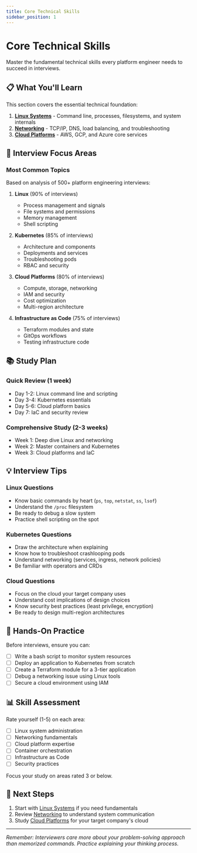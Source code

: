 ```yaml
---
title: Core Technical Skills
sidebar_position: 1
---
```


# Core Technical Skills

<GitHubButtons />
Master the fundamental technical skills every platform engineer needs to succeed in interviews.

## 📋 What You'll Learn

This section covers the essential technical foundation:

1. **[Linux Systems](./linux-systems)** - Command line, processes, filesystems, and system internals
2. **[Networking](./networking)** - TCP/IP, DNS, load balancing, and troubleshooting
3. **[Cloud Platforms](./cloud-platforms)** - AWS, GCP, and Azure core services

## 🎯 Interview Focus Areas

### Most Common Topics

Based on analysis of 500+ platform engineering interviews:

1. **Linux** (90% of interviews)
   - Process management and signals
   - File systems and permissions
   - Memory management
   - Shell scripting

2. **Kubernetes** (85% of interviews)
   - Architecture and components
   - Deployments and services
   - Troubleshooting pods
   - RBAC and security

3. **Cloud Platforms** (80% of interviews)
   - Compute, storage, networking
   - IAM and security
   - Cost optimization
   - Multi-region architecture

4. **Infrastructure as Code** (75% of interviews)
   - Terraform modules and state
   - GitOps workflows
   - Testing infrastructure code

## 📚 Study Plan

### Quick Review (1 week)
- Day 1-2: Linux command line and scripting
- Day 3-4: Kubernetes essentials
- Day 5-6: Cloud platform basics
- Day 7: IaC and security review

### Comprehensive Study (2-3 weeks)
- Week 1: Deep dive Linux and networking
- Week 2: Master containers and Kubernetes
- Week 3: Cloud platforms and IaC

## 💡 Interview Tips

### Linux Questions
- Know basic commands by heart (`ps`, `top`, `netstat`, `ss`, `lsof`)
- Understand the `/proc` filesystem
- Be ready to debug a slow system
- Practice shell scripting on the spot

### Kubernetes Questions
- Draw the architecture when explaining
- Know how to troubleshoot crashlooping pods
- Understand networking (services, ingress, network policies)
- Be familiar with operators and CRDs

### Cloud Questions
- Focus on the cloud your target company uses
- Understand cost implications of design choices
- Know security best practices (least privilege, encryption)
- Be ready to design multi-region architectures

## 🔧 Hands-On Practice

Before interviews, ensure you can:

- [ ] Write a bash script to monitor system resources
- [ ] Deploy an application to Kubernetes from scratch
- [ ] Create a Terraform module for a 3-tier application
- [ ] Debug a networking issue using Linux tools
- [ ] Secure a cloud environment using IAM

## 📊 Skill Assessment

Rate yourself (1-5) on each area:

- [ ] Linux system administration
- [ ] Networking fundamentals
- [ ] Cloud platform expertise
- [ ] Container orchestration
- [ ] Infrastructure as Code
- [ ] Security practices

Focus your study on areas rated 3 or below.

## 🚀 Next Steps

1. Start with [Linux Systems](./linux-systems) if you need fundamentals
2. Review [Networking](./networking) to understand system communication
3. Study [Cloud Platforms](./cloud-platforms) for your target company's cloud

---

*Remember: Interviewers care more about your problem-solving approach than memorized commands. Practice explaining your thinking process.*